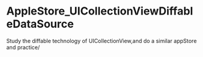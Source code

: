 # AppleStore_UICollectionViewDiffableDataSource
Study the diffable technology of UICollectionView,and do a similar appStore and practice/
